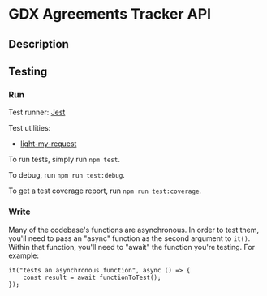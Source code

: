# GDX Agreements Tracker API

## Description


## Testing

### Run

Test runner: [Jest](https://jestjs.io/)

Test utilities:
- [light-my-request](https://www.fastify.io/docs/latest/Guides/Testing/#benefits-of-using-fastifyinject)

To run tests, simply run `npm test`.

To debug, run `npm run test:debug`.

To get a test coverage report, run `npm run test:coverage`.

### Write
Many of the codebase's functions are asynchronous. In order to test them, you'll need to pass an "async" function as the second argument to `it()`. Within that function, you'll need to "await" the function you're testing. For example:

```
it("tests an asynchronous function", async () => {
    const result = await functionToTest();
});
```